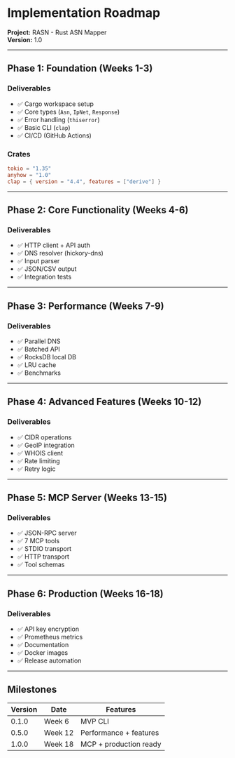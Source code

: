 # Implementation Roadmap

**Project:** RASN - Rust ASN Mapper  
**Version:** 1.0

---

## Phase 1: Foundation (Weeks 1-3)

### Deliverables
- ✅ Cargo workspace setup
- ✅ Core types (`Asn`, `IpNet`, `Response`)
- ✅ Error handling (`thiserror`)
- ✅ Basic CLI (`clap`)
- ✅ CI/CD (GitHub Actions)

### Crates
```toml
tokio = "1.35"
anyhow = "1.0"
clap = { version = "4.4", features = ["derive"] }
```

---

## Phase 2: Core Functionality (Weeks 4-6)

### Deliverables
- ✅ HTTP client + API auth
- ✅ DNS resolver (hickory-dns)
- ✅ Input parser
- ✅ JSON/CSV output
- ✅ Integration tests

---

## Phase 3: Performance (Weeks 7-9)

### Deliverables
- ✅ Parallel DNS
- ✅ Batched API
- ✅ RocksDB local DB
- ✅ LRU cache
- ✅ Benchmarks

---

## Phase 4: Advanced Features (Weeks 10-12)

### Deliverables
- ✅ CIDR operations
- ✅ GeoIP integration
- ✅ WHOIS client
- ✅ Rate limiting
- ✅ Retry logic

---

## Phase 5: MCP Server (Weeks 13-15)

### Deliverables
- ✅ JSON-RPC server
- ✅ 7 MCP tools
- ✅ STDIO transport
- ✅ HTTP transport
- ✅ Tool schemas

---

## Phase 6: Production (Weeks 16-18)

### Deliverables
- ✅ API key encryption
- ✅ Prometheus metrics
- ✅ Documentation
- ✅ Docker images
- ✅ Release automation

---

## Milestones

| Version | Date | Features |
|---------|------|----------|
| 0.1.0 | Week 6 | MVP CLI |
| 0.5.0 | Week 12 | Performance + features |
| 1.0.0 | Week 18 | MCP + production ready |
